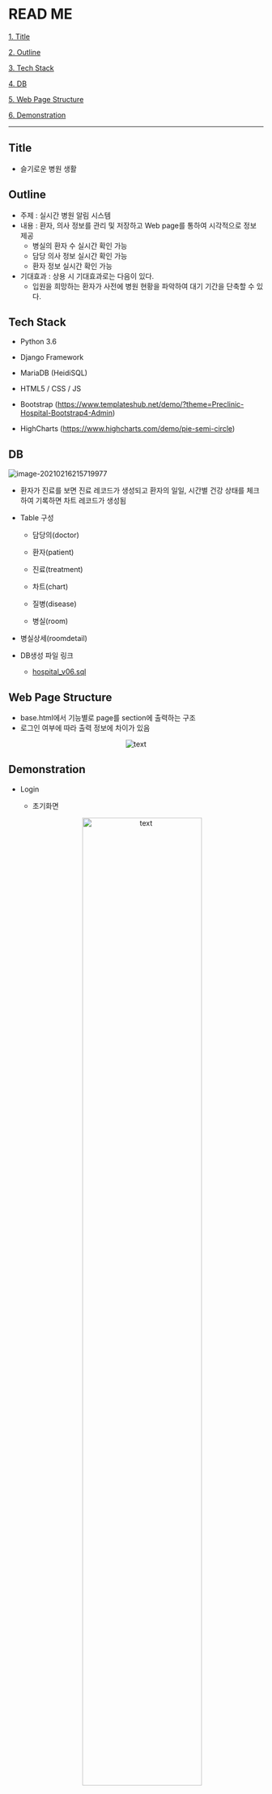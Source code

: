 





# READ ME

[1. Title](#title)

[2. Outline](#outline)

[3. Tech Stack](#tech-stack)

[4. DB](#DB)

[5. Web Page Structure](#web-page-structure)

[6. Demonstration](#demonstration)

---



## Title

- 슬기로운 병원 생활



## Outline

- 주제 : 실시간 병원 알림 시스템
- 내용 : 환자, 의사 정보를 관리 및 저장하고 Web page를 통하여 시각적으로 정보 제공
  - 병실의 환자 수 실시간 확인 가능
  - 담당 의사 정보 실시간 확인 가능
  - 환자 정보 실시간 확인 가능
- 기대효과 : 상용 시 기대효과로는 다음이 있다.
  - 입원을 희망하는 환자가 사전에 병원 현황을 파악하여 대기 기간을 단축할 수 있다.



## Tech Stack

- Python 3.6
- Django Framework

- MariaDB (HeidiSQL)
- HTML5 / CSS / JS

- Bootstrap (https://www.templateshub.net/demo/?theme=Preclinic-Hospital-Bootstrap4-Admin)
- HighCharts (https://www.highcharts.com/demo/pie-semi-circle)



## DB

![image-20210216215719977](./img/image-20210216215719977.png)

- 환자가 진료를 보면 진료 레코드가 생성되고 환자의 일일, 시간별 건강 상태를 체크하여 기록하면 차트 레코드가 생성됨

- Table 구성

  - 담당의(doctor)

  - 환자(patient)
  - 진료(treatment)
  - 차트(chart)
  - 질병(disease)
  - 병실(room)
- 병실상세(roomdetail)

- DB생성 파일 링크
  - [hospital_v06.sql](https://github.com/gioan92/hospital_management/blob/master/hospital_v06.sql)



## Web Page Structure

- base.html에서 기능별로 page를 section에 출력하는 구조
- 로그인 여부에 따라 출력 정보에 차이가 있음

<p align="center">
    <img src="./img/image-20210216230533102.png" alt="text">
</p>








## Demonstration

- Login

  - 초기화면

  <p align="center">
      <img src="./img/image-20210219235519753.png" alt="text" width="70%" height="70%">
  </p>

  - 로그인 성공

  <p align="center">
      <img src="./img/image-20210219235557145.png" alt="text" width="70%" height="70%">
  </p>

  - 로그인 실패
    - 팝업 후 초기화면으로 돌아감

  <p align="center">
      <img src="./img/image-20210220000323484.png" alt="text" width="50%" height="50%">
  </p>

  

  ---

  

- Dashboard

  - 의사, 환자 수, 병실 침대 여석 비율, 입원환자 질병 통계 그래프를 시각적으로 제공

  <p align="center">
      <img src="./img/image-20210220000750242.png" alt="text" width="70%" height="70%">
  </p>

  

  ---

  

- Rooms

  - 꽉찬 병실은 주황 표시
  - 병실 상세(팝업)로 환자 정보 확인 가능(tooltip 기능)

  <p align="center">
      <img src="./img/image-20210220001016703.png" alt="text" width="70%" height="70%">
  </p>

  <p align="center">
      <img src="./img/image-20210220001226196.png" alt="text" width="70%" height="70%">
  </p>



---



- Doctors
  - 우상단의 로그인 유저 정보와 일치하는 데이터만 편집 가능
  - 분과 선택시 음영 표시, 진료/차트 데이터 추가, 진료 히스토리 조회, 의사 정보 삭제 기능


<p align="center">
    <img src="./img/image-20210220211423002.png" alt="text" width="70%" height="70%">
</p>

<p align="center">
    <img src="./img/image-20210220001623053.png" alt="text" width="70%" height="70%">
</p>

<p align="center">
    <img src="./img/image-20210220001651859.png" alt="text" width="70%" height="70%">
</p>



---



- Patients

  - 차트 조회(팝업), 환자 정보 삭제 기능

  <p align="center">
      <img src="./img/image-20210220002005791.png" alt="text" width="70%" height="70%">
  </p>

  <p align="center">
      <img src="./img/image-20210220001933158.png" alt="text" width="70%" height="70%">
  </p>



---



- Guest
  - Dashboard는 로그인 유저 화면과 동일
  - 병실 상세 환자 정보 조회 불가능
  - 의사 진료, 차트 추가 불가능, 차트 조회만 가능

<p align="center">
    <img src="./img/image-20210220002328630.png" alt="text" width="70%" height="70%">
</p>



<p align="center">
    <img src="./img/image-20210220002404519.png" alt="text" width="70%" height="70%">
</p>



<p align="center">
    <img src="./img/image-20210220002451072.png" alt="text" width="70%" height="70%">
</p>


